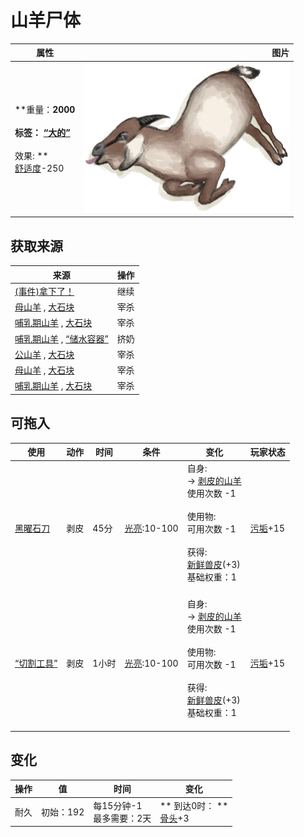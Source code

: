 # 山羊尸体  
>   
  
  属性  |   图片   
 ----  |  ----:   
 **重量：**2000<br><br>**标签：**	[“大的”](tag_Large.md)<br><br>** 效果: **<br>[舒适度](Comfort.md)-250  |  ![](Sprite/GoatCarcass.png)   
  
## 获取来源  
来源  |  操作  
----  |  ----  
[(事件)拿下了！](Event_GoatFightSuccess.md)  |  继续  
[母山羊](GoatEnclosureFemale.md) , [大石块](StoneHeavy.md)  |  宰杀  
[哺乳期山羊](GoatEnclosureLactating.md) , [大石块](StoneHeavy.md)  |  宰杀  
[哺乳期山羊](GoatEnclosureLactating.md) , [“储水容器”](tag_WaterContainer.md)  |  挤奶  
[公山羊](GoatEnclosureMale.md) , [大石块](StoneHeavy.md)  |  宰杀  
[母山羊](GoatTiedFemale.md) , [大石块](StoneHeavy.md)  |  宰杀  
[哺乳期山羊](GoatTiedFemaleLactating.md) , [大石块](StoneHeavy.md)  |  宰杀  
## 可拖入  
使用  |  动作  |  时间  |  条件  |  变化  |  玩家状态  
----  |  ----  |  ----  |  ----  |  ----  |  ----  
[黑曜石刀](KnifeObsidian.md)  |  剥皮  |  45分  |  [光亮](Light.md):10-100  |  自身:<br>→ [剥皮的山羊](GoatSkinned.md)<br>使用次数  -1<br><br>使用物:<br>可用次数  -1<br><br>获得:<br>[新鲜兽皮](SkinFresh.md)(+3)<br>基础权重：1<br><br>  |  [污垢](Filth.md)+15  
[“切割工具”](tag_Cutter.md)  |  剥皮  |  1小时  |  [光亮](Light.md):10-100  |  自身:<br>→ [剥皮的山羊](GoatSkinned.md)<br>使用次数  -1<br><br>使用物:<br>可用次数  -1<br><br>获得:<br>[新鲜兽皮](SkinFresh.md)(+3)<br>基础权重：1<br><br>  |  [污垢](Filth.md)+15  
## 变化   
操作  |  值  |  时间  |  变化  
----  |  ----  |  ----  |  ----  
耐久  |  初始：192  |  每15分钟-1<br>最多需要：2天  |  ** 到达0时： **<br>[骨头](Bones.md)+3   
